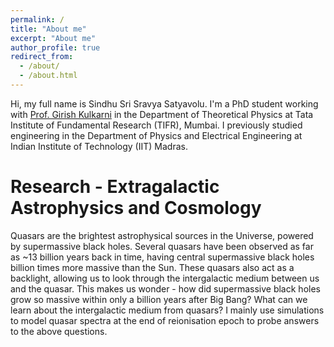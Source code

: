 ```yaml
---
permalink: /
title: "About me"
excerpt: "About me"
author_profile: true
redirect_from: 
  - /about/
  - /about.html
---
```


Hi, my full name is Sindhu Sri Sravya Satyavolu. I'm a PhD student working with [Prof. Girish Kulkarni](https://theory.tifr.res.in/~kulkarni/) in the Department of Theoretical Physics at Tata Institute of Fundamental Research (TIFR), Mumbai. I previously studied engineering in the Department of Physics and Electrical Engineering at Indian Institute of Technology (IIT) Madras.					

Research - Extragalactic Astrophysics and Cosmology
======
Quasars are the brightest astrophysical sources in the Universe, powered by supermassive black holes. Several quasars have been observed as far as ~13 billion years back in time, having central supermassive black holes billion times more massive than the Sun. These quasars also act as a backlight, allowing us to look through the intergalactic medium between us and the quasar. This makes us wonder - how did supermassive black holes grow so massive within only a billion years after Big Bang? What can we learn about the intergalactic medium from quasars? 
I mainly use simulations to model quasar spectra at the end of reionisation epoch to probe answers to the above questions.





